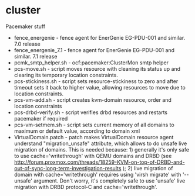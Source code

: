 cluster
=======

Pacemaker stuff

* fence_energenie - fence agent for EnerGenie EG-PDU-001 and similar. 7.0 release
* fence_energenie_7.1 - fence agent for EnerGenie EG-PDU-001 and similar. 7.1 release
* pcmk_smtp_helper.sh - ocf:pacemaker:ClusterMon smtp helper
* pcs-move.sh - script moves resource with cleaning its status up and clearing its temporary location constraints.
* pcs-stickiness.sh - script sets resource-stickiness to zero and after timeout sets it back to higher value, allowing resources to move due to location constraints.
* pcs-vm-add.sh - script creates kvm-domain resource, order and location constraints
* pcs-drbd-verify.sh - script verifies drbd resources and restarts pacemaker if required
* pcs-vm-setmem.sh - script sets current memory of all domains to maximum or default value, according to domain xml
* VirtualDomain.patch - patch makes VirtualDomain resource agent understand "migration_unsafe" attribute, which allows to do unsafe live migration of domains. This is needed because: 1) generally it's only safe to use cache='writethrough' with QEMU domains and DRBD (see http://forum.proxmox.com/threads/18259-KVM-on-top-of-DRBD-and-out-of-sync-long-term-investigation-results ); 2) live migration of domain with cache='writethrough' requires using 'virsh migrate' with '--unsafe' argument. Don't worry, it's completely safe to use 'unsafe' live migration with DRBD protocol-C and cache='writethrough'.
